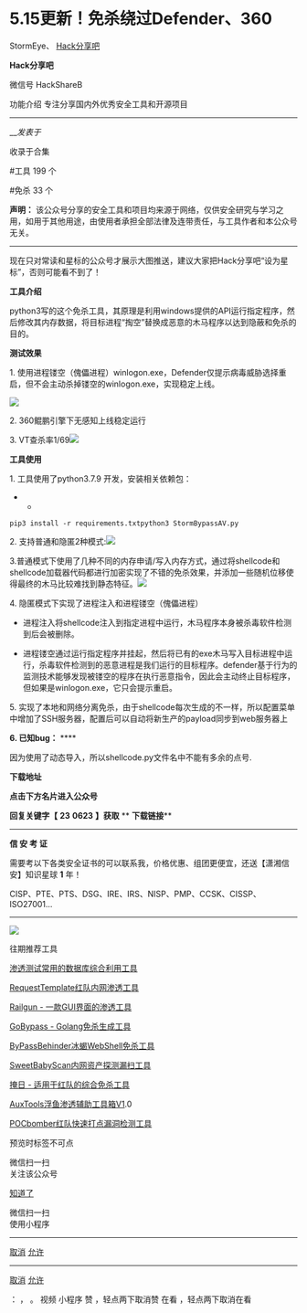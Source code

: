 #  5.15更新！免杀绕过Defender、360

StormEye、  [ Hack分享吧 ](javascript:void\(0\);)

**Hack分享吧** ![]()

微信号 HackShareB

功能介绍 专注分享国内外优秀安全工具和开源项目

____

___发表于_

收录于合集

#工具 199 个

#免杀 33 个

**声明：** 该公众号分享的安全工具和项目均来源于网络，仅供安全研究与学习之用，如用于其他用途，由使用者承担全部法律及连带责任，与工具作者和本公众号无关。  
  
---  
  
  

现在只对常读和星标的公众号才展示大图推送，建议大家把Hack分享吧“设为星标”，否则可能看不到了！

  

 **工具介绍**

python3写的这个免杀工具，其原理是利用windows提供的API运行指定程序，然后修改其内存数据，将目标进程“掏空”替换成恶意的木马程序以达到隐蔽和免杀的目的。

  

 **测试效果**

1\.
使用进程镂空（傀儡进程）winlogon.exe，Defender仅提示病毒威胁选择重启，但不会主动杀掉镂空的winlogon.exe，实现稳定上线。  

![](http://hk-proxy.gitwarp.com/https://raw.githubusercontent.com/tuchuang9/tc1/refs/heads/main/public/20230623101351.png)  

2\. 360鲲鹏引擎下无感知上线稳定运行

3\.
VT查杀率1/69![](http://hk-proxy.gitwarp.com/https://raw.githubusercontent.com/tuchuang9/tc1/refs/heads/main/public/20230623101353.png)  

 **工具使用**

1\. 工具使用了python3.7.9 开发，安装相关依赖包：  

  *   * 

    
    
    pip3 install -r requirements.txtpython3 StormBypassAV.py

  
2\.
支持普通和隐匿2种模式:![](http://hk-proxy.gitwarp.com/https://raw.githubusercontent.com/tuchuang9/tc1/refs/heads/main/public/20230623101354.png)

  

3.普通模式下使用了几种不同的内存申请/写入内存方式，通过将shellcode和shellcode加载器代码都进行加密实现了不错的免杀效果，并添加一些随机位移使得最终的木马比较难找到静态特征。![](http://hk-proxy.gitwarp.com/https://raw.githubusercontent.com/tuchuang9/tc1/refs/heads/main/public/20230623101355.png)

  

4\. 隐匿模式下实现了进程注入和进程镂空（傀儡进程）

  * 进程注入将shellcode注入到指定进程中运行，木马程序本身被杀毒软件检测到后会被删除。

  * 进程镂空通过运行指定程序并挂起，然后将已有的exe木马写入目标进程中运行，杀毒软件检测到的恶意进程是我们运行的目标程序。defender基于行为的监测技术能够发现被镂空的程序在执行恶意指令，因此会主动终止目标程序，但如果是winlogon.exe，它只会提示重启。

  

5\.
实现了本地和网络分离免杀，由于shellcode每次生成的不一样，所以配置菜单中增加了SSH服务器，配置后可以自动将新生产的payload同步到web服务器上

  

 **6\. 已知bug：** ****

因为使用了动态导入，所以shellcode.py文件名中不能有多余的点号.

  

 **下载地址**

 **点击下方名片进入公众号**

 **回复关键字【** **23** **0623** **】获取** ** **下载链接****

* * *

 **信  安 考 证**

  
  
需要考以下各类安全证书的可以联系我，价格优惠、组团更便宜，还送【潇湘信安】知识星球 **1** 年！

CISP、PTE、PTS、DSG、IRE、IRS、NISP、PMP、CCSK、CISSP、ISO27001...  
  
---  
  
![](http://hk-proxy.gitwarp.com/https://raw.githubusercontent.com/tuchuang9/tc1/refs/heads/main/public/20230623101356.png)

往期推荐工具

[渗透测试常用的数据库综合利用工具](http://mp.weixin.qq.com/s?__biz=MzA4NzU1Mjk4Mw==&mid=2247484579&idx=1&sn=2f2054508220223100066edf3064b37b&chksm=9036e21ba7416b0d7afecc97d3338d954023a51a5622939782273f264207363e4ea8ba9d18de&scene=21#wechat_redirect)

[RequestTemplate红队内网渗透工具](http://mp.weixin.qq.com/s?__biz=MzA4NzU1Mjk4Mw==&mid=2247484512&idx=1&sn=90d24f2727ba99c870d7112c406bf208&chksm=9036e2d8a7416bce7e190896de3c7cbd428d385d5563717bce46b0c7f51f33ea18d3e0f1af1e&scene=21#wechat_redirect)

[Railgun -
一款GUI界面的渗透工具](http://mp.weixin.qq.com/s?__biz=MzA4NzU1Mjk4Mw==&mid=2247484499&idx=1&sn=edeae57e8306db1bfdcb72e0b0b655d2&chksm=9036e2eba7416bfdbe6a495b60a89d1a677fc745aa512036072224fc1537d8931276e55f7c90&scene=21#wechat_redirect)

[GoBypass -
Golang免杀生成工具](http://mp.weixin.qq.com/s?__biz=MzA4NzU1Mjk4Mw==&mid=2247484019&idx=1&sn=05133dd5cb31474078eb4ab019f164f3&chksm=9036e4cba7416ddd92c8f9147bb2d283ddedcdfb4d46ed5987d192863008be9bc655025e0697&scene=21#wechat_redirect)

[ByPassBehinder冰蝎WebShell免杀工具](http://mp.weixin.qq.com/s?__biz=MzA4NzU1Mjk4Mw==&mid=2247484096&idx=1&sn=487a1f9daf0090071913aeceeb266d53&chksm=9036e478a7416d6ebced132fe4a03bb1d2584d7fb3eb433612151648743322ff900ae849d572&scene=21#wechat_redirect)

[SweetBabyScan内网资产探测漏扫工具](http://mp.weixin.qq.com/s?__biz=MzA4NzU1Mjk4Mw==&mid=2247484070&idx=1&sn=eb4cd4f6aac6e0a0ef26a75e4bc2bc7a&chksm=9036e41ea7416d088f70e8593099f750c81b079de1b4b14219276b352a2e83a3eb1d5829c94b&scene=21#wechat_redirect)

[掩日 -
适用于红队的综合免杀工具](http://mp.weixin.qq.com/s?__biz=MzA4NzU1Mjk4Mw==&mid=2247483997&idx=1&sn=1a87fc6bfec2a48dd3dfa5bc2852e8e8&chksm=9036e4e5a7416df3ff7f5b4cf55b4c8c57cde271128de0b9fcdf381a19afb207223deb88fb61&scene=21#wechat_redirect)

[AuxTools浮鱼渗透辅助工具箱V1](http://mp.weixin.qq.com/s?__biz=MzA4NzU1Mjk4Mw==&mid=2247483907&idx=1&sn=4e7cf5de0472f6685edb64a598e6aff8&chksm=9036e4bba7416dad5aa253462a84d0c47fdb4e89914c70bd5a3fbbd8b4ef05572a4e7e702faa&scene=21#wechat_redirect).0

[POCbomber红队快速打点漏洞检测工具](http://mp.weixin.qq.com/s?__biz=MzA4NzU1Mjk4Mw==&mid=2247483790&idx=1&sn=35e3a0fa64cff8d72313fa41ddcbfc3c&chksm=9036e736a7416e20dcd23cfede5c887bfecf5e489234eeb67040bcbbc6326cb42373d226a186&scene=21#wechat_redirect)

预览时标签不可点

微信扫一扫  
关注该公众号

[知道了](javascript:;)

微信扫一扫  
使用小程序

****

[取消](javascript:void\(0\);) [允许](javascript:void\(0\);)

****

[取消](javascript:void\(0\);) [允许](javascript:void\(0\);)

： ， 。   视频 小程序 赞 ，轻点两下取消赞 在看 ，轻点两下取消在看

